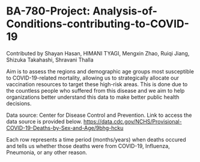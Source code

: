 # BA-780-Project: Analysis-of-Conditions-contributing-to-COVID-19
Contributed by Shayan Hasan, HIMANI TYAGI, Mengxin Zhao, Ruiqi Jiang, Shizuka Takahashi, Shravani Thalla

Aim is to assess the regions and demographic age groups most susceptible to COVID-19-related mortality, allowing us to strategically allocate our vaccination resources to target these high-risk areas. This is done due to the countless people who suffered from this disease and we aim to help organizations better understand this data to make better public health decisions.

Data source: Center for Disease Control and Prevention. Link to access the data source is provided below. https://data.cdc.gov/NCHS/Provisional-COVID-19-Deaths-by-Sex-and-Age/9bhg-hcku

Each row represents a time period (months/years) when deaths occured and tells us whether those deaths were from COVID-19, Influenza, Pneumonia, or any other reason.
